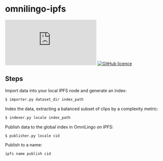 # omnilingo-ipfs

[![Matrix #omnilingo:matrix.org](https://img.shields.io/matrix/omnilingo:matrix.org?color=blue&label=matrix%20chat&server_fqdn=matrix.org&style=flat-square)](https://matrix.to/#/#omnilingo:matrix.org?via=matrix.org)
[![GitHub licence](https://img.shields.io/badge/licence-AGPL--3.0-orange)](https://github.com/omnilingo/omnilingo-ipfs/blob/master/COPYING)


## Steps 

Import data into your local IPFS node and generate an index:

```bash
$ importer.py dataset_dir index_path
```

Index the data, extracting a balanced subset of clips by a complexity metric:

```bash
$ indexer.py locale index_path
```

Publish data to the global index in OmniLingo on IPFS:

```bash
$ publisher.py locale cid
```

Publish to a name:

```bash
ipfs name publish cid 
```
